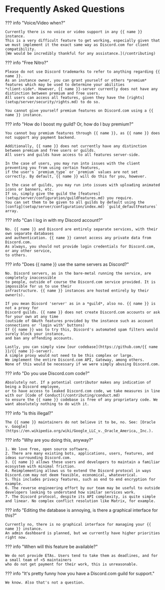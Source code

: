 # Frequently Asked Questions

??? info "Voice/Video when?"

    Currently there is no voice or video support in any {{ name }} instance.
    This is a very difficult feature to get working, especially given that
    we must implement it the exact same way as Discord.com for client compatibility.
    [We would be incredibly thankful for any assistance.](/contributing)

??? info "Free Nitro?"

    Please do not use Discord trademarks to refer to anything regarding {{ name }}.
    As an instance owner, you can grant yourself or others *premium* features which may be used to determine your abilities
    *client-side*. However, {{ name }}-server currently does not have any distinction between premium and free users.
    All users can access all features, given they have the [rights](setup/server/security/rights.md) to do so.

    You cannot give yourself premium features on Discord.com using a {{ name }} instance.

??? info "How do I boost my guild? Or, how do I buy premium?"

    You cannot buy premium features through {{ name }}, as {{ name }} does not support any payment backend.

    Additionally, {{ name }} does not currently have any distinction between premium and free users or guilds.
    All users and guilds have access to all features server-side.

    In the case of users, you may run into issues with the client preventing you from using certain features,
    if the user's `premium_type` or `premium` values are not set correctly. By default, {{ name }} will do this for you, however.

    In the case of guilds, you may run into issues with uploading animated icons or banners, etc.
    If so, simply give the guild the [features](setup/server/configuration/guildFeatures.md) you require.
    You can set them to be given to all guilds by default using the [config](setup/server/configuration/index.md) `guild_defaultFeatures` array.

??? info "Can I log in with my Discord account?"

    No. {{ name }} and Discord are entirely separate services, with their own separate databases
    and authentication. {{ name }} cannot access any private data from Discord.com.
    As always, you should not provide login credentials for Discord.com, or any other service,
    to others.

??? info "Does {{ name }} use the same servers as Discord?"

    No. Discord servers, as in the bare-metal running the service, are completely inaccessible
    to people, outside of course the Discord.com service provided. It is impossible for us to use their
    infrastructure. {{ name }} instances are hosted entirely by their owner(s).

    If you mean Discord 'server' as in a *guild*, also no. {{ name }} is not a proxy for
    Discord guilds. {{ name }} does not create Discord.com accounts or ask for your own at any time
    (outside of OAuth features provided by the instance such as account connections or 'login with' buttons)
    If {{ name }} was to try this, Discord's automated spam filters would surely block your instance,
    and ban any offending accounts.

    Lastly, you can simply view [our codebase](https://github.com/{{ name }}/{{ name }}-server).
    A simple proxy would not need to be this complex or large.
    We implement the entire Discord.com API, Gateway, among others.
    None of this would be necessary if we were simply abusing Discord.com.

??? info "Do you use Discord.com code?"

    Absolutely not. If a potential contributor makes any indication of being a Discord employee,
    or to have access to leaked Discord.com code, we take measures in line with our [Code of Conduct](/contributing/conduct.md)
    to ensure the {{ name }} codebase is free of any proprietary code. We want absolutely nothing to do with it.

??? info "Is this illegal?"

    The {{ name }} maintainers do not believe it to be, no. See: [Oracle v. Google](https://en.wikipedia.org/wiki/Google_LLC_v._Oracle_America,_Inc.).

??? info "Why are you doing this, anyway?"

    1. We love free, open source software.
    2. There are many existing bots, applications, users, features, and ideas surrounding Discord.com.
    3. {{ name }} allows these users and developers to maintain a familiar ecosystem with minimal friction.
    4. Reimplementing allows us to extend the Discord protocol in ways Discord.com may not deem feasible, economical, whateverical.
    5. This includes privacy features, such as end to end encryption for example.
    6. The reverse engineering effort by our team may be useful to outside developers looking to understand how similar services work.
    7. The Discord protocol, despite its API complexity, is quite simple and linear. No complex conflict resolution like Matrix, for example.

??? info "Editing the database is annoying, is there a graphical interface for this?"

    Currently no, there is no graphical interface for managing your {{ name }} instance.
    An admin dashboard is planned, but we currently have higher priorities right now.

??? info "When will this feature be available?"

    We do not provide ETAs. Users tend to take them as deadlines, and for a small team of <5 maintainers
    who do not get payment for their work, this is unreasonable.

??? info "It's pretty funny how you have a Discord.com guild for support."

    We know. Also that's not a question.
